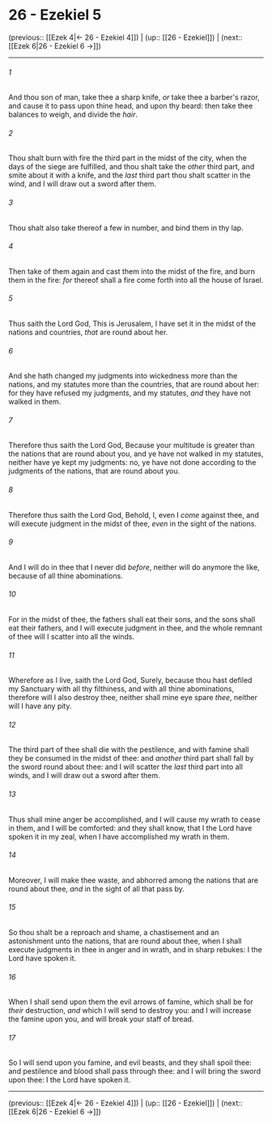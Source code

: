 # 26 - Ezekiel 5

(previous:: [[Ezek 4|← 26 - Ezekiel 4]]) | (up:: [[26 - Ezekiel]]) | (next:: [[Ezek 6|26 - Ezekiel 6 →]])

***


###### 1 
And thou son of man, take thee a sharp knife, _or_ take thee a barber's razor, and cause it to pass upon thine head, and upon thy beard: then take thee balances to weigh, and divide the _hair_. 

###### 2 
Thou shalt burn with fire the third part in the midst of the city, when the days of the siege are fulfilled, and thou shalt take the _other_ third part, and smite about it with a knife, and the _last_ third part thou shalt scatter in the wind, and I will draw out a sword after them. 

###### 3 
Thou shalt also take thereof a few in number, and bind them in thy lap. 

###### 4 
Then take of them again and cast them into the midst of the fire, and burn them in the fire: _for_ thereof shall a fire come forth into all the house of Israel. 

###### 5 
Thus saith the Lord God, This is Jerusalem, I have set it in the midst of the nations and countries, _that_ are round about her. 

###### 6 
And she hath changed my judgments into wickedness more than the nations, and my statutes more than the countries, that are round about her: for they have refused my judgments, and my statutes, _and_ they have not walked in them. 

###### 7 
Therefore thus saith the Lord God, Because your multitude is greater than the nations that are round about you, and ye have not walked in my statutes, neither have ye kept my judgments: no, ye have not done according to the judgments of the nations, that are round about you. 

###### 8 
Therefore thus saith the Lord God, Behold, I, even I _come_ against thee, and will execute judgment in the midst of thee, _even_ in the sight of the nations. 

###### 9 
And I will do in thee that I never did _before_, neither will do anymore the like, because of all thine abominations. 

###### 10 
For in the midst of thee, the fathers shall eat their sons, and the sons shall eat their fathers, and I will execute judgment in thee, and the whole remnant of thee will I scatter into all the winds. 

###### 11 
Wherefore as I live, saith the Lord God, Surely, because thou hast defiled my Sanctuary with all thy filthiness, and with all thine abominations, therefore will I also destroy thee, neither shall mine eye spare _thee_, neither will I have any pity. 

###### 12 
The third part of thee shall die with the pestilence, and with famine shall they be consumed in the midst of thee: and _another_ third part shall fall by the sword round about thee: and I will scatter the _last_ third part into all winds, and I will draw out a sword after them. 

###### 13 
Thus shall mine anger be accomplished, and I will cause my wrath to cease in them, and I will be comforted: and they shall know, that I the Lord have spoken it in my zeal, when I have accomplished my wrath in them. 

###### 14 
Moreover, I will make thee waste, and abhorred among the nations that are round about thee, _and_ in the sight of all that pass by. 

###### 15 
So thou shalt be a reproach and shame, a chastisement and an astonishment unto the nations, that are round about thee, when I shall execute judgments in thee in anger and in wrath, and in sharp rebukes: I the Lord have spoken it. 

###### 16 
When I shall send upon them the evil arrows of famine, which shall be for _their_ destruction, _and_ which I will send to destroy you: and I will increase the famine upon you, and will break your staff of bread. 

###### 17 
So I will send upon you famine, and evil beasts, and they shall spoil thee: and pestilence and blood shall pass through thee: and I will bring the sword upon thee: I the Lord have spoken it.

***

(previous:: [[Ezek 4|← 26 - Ezekiel 4]]) | (up:: [[26 - Ezekiel]]) | (next:: [[Ezek 6|26 - Ezekiel 6 →]])
